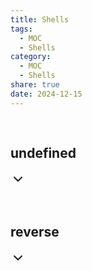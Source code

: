 ```yaml
---
title: Shells
tags:
  - MOC
  - Shells
category:
  - MOC
  - Shells
share: true
date: 2024-12-15
---
```


<p><span><div data-callout-metadata="" data-callout-fold="-" data-callout="note" class="callout is-collapsible is-collapsed node-insert-event"><div class="callout-title" dir="auto"><div class="callout-icon"><svg width="16" height="16"></svg></div><div class="callout-title-inner"><h2 data-heading="undefined" dir="auto">undefined</h2></div><div class="callout-fold is-collapsed"><svg xmlns="http://www.w3.org/2000/svg" width="24" height="24" viewBox="0 0 24 24" fill="none" stroke="currentColor" stroke-width="2" stroke-linecap="round" stroke-linejoin="round" class="svg-icon lucide-chevron-down"><path d="m6 9 6 6 6-6"></path></svg></div></div><div class="callout-content" style="display: none;">
<ul>
<li dir="auto"><a data-href="Reverse Shells" href="Reverse Shells" class="internal-link" target="_blank" rel="noopener nofollow">Reverse Shells</a></li>
<li dir="auto"><a data-href="Shells" href="Shells" class="internal-link" target="_blank" rel="noopener nofollow">Shells</a></li>
</ul>
</div></div></span></p><p><span><div data-callout-metadata="" data-callout-fold="-" data-callout="note" class="callout is-collapsible is-collapsed node-insert-event"><div class="callout-title" dir="auto"><div class="callout-icon"><svg width="16" height="16"></svg></div><div class="callout-title-inner"><h2 data-heading="reverse" dir="auto">reverse</h2></div><div class="callout-fold is-collapsed"><svg xmlns="http://www.w3.org/2000/svg" width="24" height="24" viewBox="0 0 24 24" fill="none" stroke="currentColor" stroke-width="2" stroke-linecap="round" stroke-linejoin="round" class="svg-icon lucide-chevron-down"><path d="m6 9 6 6 6-6"></path></svg></div></div><div class="callout-content" style="display: none;">
<ul>
<li dir="auto"><a data-href="PHP Reverse Shells" href="PHP Reverse Shells" class="internal-link" target="_blank" rel="noopener nofollow">PHP Reverse Shells</a></li>
<li dir="auto"><a data-href="Netcat Reverse Shells" href="Netcat Reverse Shells" class="internal-link" target="_blank" rel="noopener nofollow">Netcat Reverse Shells</a></li>
<li dir="auto"><a data-href="Bash Reverse Shells" href="Bash Reverse Shells" class="internal-link" target="_blank" rel="noopener nofollow">Bash Reverse Shells</a></li>
</ul>
</div></div></span></p>